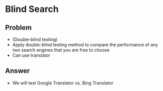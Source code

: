 # Blind Search

## Problem
- (Double-blind testing)
- Apply double-blind testing method to compare the performance of any two
search engines that you are free to choose
- Can use translator

## Answer
- We will test Google Translator vs. Bing Translator
